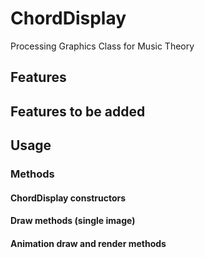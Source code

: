 # ChordDisplay
Processing Graphics Class for Music Theory

## Features

## Features to be added

## Usage

### Methods

#### ChordDisplay constructors

#### Draw methods (single image)

#### Animation draw and render methods
